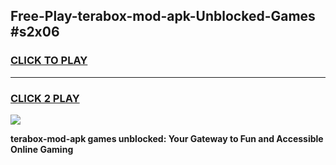 
## Free-Play-terabox-mod-apk-Unblocked-Games #s2x06
<h3>
<a href="https://news.freeplayer.one?title=terabox-mod-apk&ref=8M">CLICK TO PLAY</a></h3>
<hr>

<h3>
<a href="https://news.freeplayer.one?title=terabox-mod-apk&ref=8M">CLICK 2 PLAY</a>
  
</h3>

<a href="https://news.freeplayer.one?title=terabox-mod-apk&ref=8M"><img src="https://clearcache.store/games.png"></a>


**terabox-mod-apk games unblocked: Your Gateway to Fun and Accessible Online Gaming**
